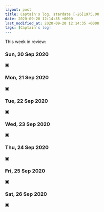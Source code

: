 ```yaml
---
layout: post
title: Captain's log, stardate [-26]1975.00
date: 2020-09-20 12:14:35 +0000
last_modified_at: 2020-09-20 12:14:35 +0000
tags: [Captain's log]
---
```


This week in review:

<!-- more -->

### Sun, 20 Sep 2020
▣

### Mon, 21 Sep 2020
▣

### Tue, 22 Sep 2020
▣

### Wed, 23 Sep 2020
▣

### Thu, 24 Sep 2020
▣

### Fri, 25 Sep 2020
▣

### Sat, 26 Sep 2020
▣
